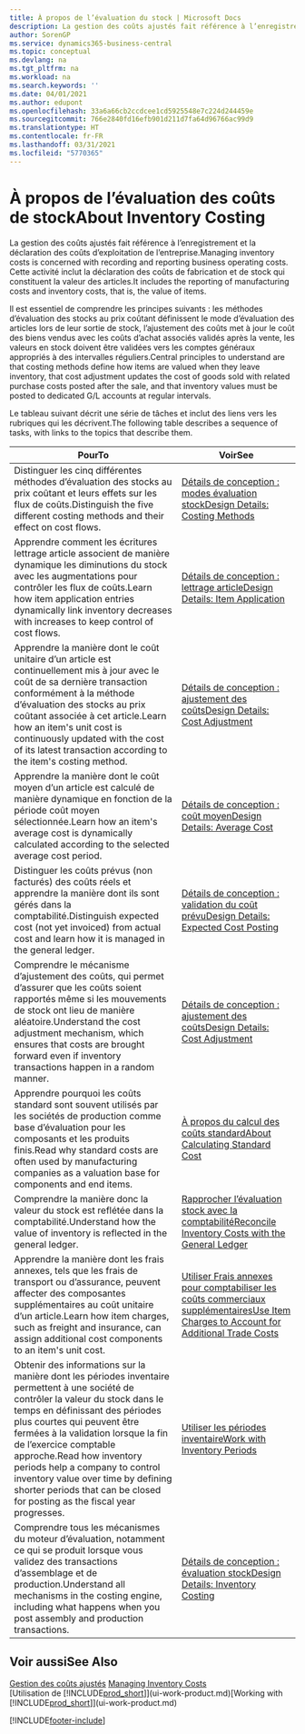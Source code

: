 ```yaml
---
title: À propos de l’évaluation du stock | Microsoft Docs
description: La gestion des coûts ajustés fait référence à l’enregistrement et la déclaration des coûts d’exploitation de l’entreprise. Cette activité inclut la déclaration des coûts de fabrication et de stock qui constituent la valeur des articles.
author: SorenGP
ms.service: dynamics365-business-central
ms.topic: conceptual
ms.devlang: na
ms.tgt_pltfrm: na
ms.workload: na
ms.search.keywords: ''
ms.date: 04/01/2021
ms.author: edupont
ms.openlocfilehash: 33a6a66cb2ccdcee1cd5925548e7c224d244459e
ms.sourcegitcommit: 766e2840fd16efb901d211d7fa64d96766ac99d9
ms.translationtype: HT
ms.contentlocale: fr-FR
ms.lasthandoff: 03/31/2021
ms.locfileid: "5770365"
---
```

# <a name="about-inventory-costing"></a><span data-ttu-id="4ef13-104">À propos de l’évaluation des coûts de stock</span><span class="sxs-lookup"><span data-stu-id="4ef13-104">About Inventory Costing</span></span>
<span data-ttu-id="4ef13-105">La gestion des coûts ajustés fait référence à l’enregistrement et la déclaration des coûts d’exploitation de l’entreprise.</span><span class="sxs-lookup"><span data-stu-id="4ef13-105">Managing inventory costs is concerned with recording and reporting business operating costs.</span></span> <span data-ttu-id="4ef13-106">Cette activité inclut la déclaration des coûts de fabrication et de stock qui constituent la valeur des articles.</span><span class="sxs-lookup"><span data-stu-id="4ef13-106">It includes the reporting of manufacturing costs and inventory costs, that is, the value of items.</span></span>  

 <span data-ttu-id="4ef13-107">Il est essentiel de comprendre les principes suivants : les méthodes d’évaluation des stocks au prix coûtant définissent le mode d’évaluation des articles lors de leur sortie de stock, l’ajustement des coûts met à jour le coût des biens vendus avec les coûts d’achat associés validés après la vente, les valeurs en stock doivent être validées vers les comptes généraux appropriés à des intervalles réguliers.</span><span class="sxs-lookup"><span data-stu-id="4ef13-107">Central principles to understand are that costing methods define how items are valued when they leave inventory, that cost adjustment updates the cost of goods sold with related purchase costs posted after the sale, and that inventory values must be posted to dedicated G/L accounts at regular intervals.</span></span>  

 <span data-ttu-id="4ef13-108">Le tableau suivant décrit une série de tâches et inclut des liens vers les rubriques qui les décrivent.</span><span class="sxs-lookup"><span data-stu-id="4ef13-108">The following table describes a sequence of tasks, with links to the topics that describe them.</span></span>   

|<span data-ttu-id="4ef13-109">**Pour**</span><span class="sxs-lookup"><span data-stu-id="4ef13-109">**To**</span></span>|<span data-ttu-id="4ef13-110">**Voir**</span><span class="sxs-lookup"><span data-stu-id="4ef13-110">**See**</span></span>|  
|------------|-------------|  
|<span data-ttu-id="4ef13-111">Distinguer les cinq différentes méthodes d’évaluation des stocks au prix coûtant et leurs effets sur les flux de coûts.</span><span class="sxs-lookup"><span data-stu-id="4ef13-111">Distinguish the five different costing methods and their effect on cost flows.</span></span>|[<span data-ttu-id="4ef13-112">Détails de conception : modes évaluation stock</span><span class="sxs-lookup"><span data-stu-id="4ef13-112">Design Details: Costing Methods</span></span>](design-details-costing-methods.md)|  
|<span data-ttu-id="4ef13-113">Apprendre comment les écritures lettrage article associent de manière dynamique les diminutions du stock avec les augmentations pour contrôler les flux de coûts.</span><span class="sxs-lookup"><span data-stu-id="4ef13-113">Learn how item application entries dynamically link inventory decreases with increases to keep control of cost flows.</span></span>|[<span data-ttu-id="4ef13-114">Détails de conception : lettrage article</span><span class="sxs-lookup"><span data-stu-id="4ef13-114">Design Details: Item Application</span></span>](design-details-item-application.md)|  
|<span data-ttu-id="4ef13-115">Apprendre la manière dont le coût unitaire d’un article est continuellement mis à jour avec le coût de sa dernière transaction conformément à la méthode d’évaluation des stocks au prix coûtant associée à cet article.</span><span class="sxs-lookup"><span data-stu-id="4ef13-115">Learn how an item's unit cost is continuously updated with the cost of its latest transaction according to the item's costing method.</span></span>|[<span data-ttu-id="4ef13-116">Détails de conception : ajustement des coûts</span><span class="sxs-lookup"><span data-stu-id="4ef13-116">Design Details: Cost Adjustment</span></span>](design-details-cost-adjustment.md)|  
|<span data-ttu-id="4ef13-117">Apprendre la manière dont le coût moyen d’un article est calculé de manière dynamique en fonction de la période coût moyen sélectionnée.</span><span class="sxs-lookup"><span data-stu-id="4ef13-117">Learn how an item's average cost is dynamically calculated according to the selected average cost period.</span></span>|[<span data-ttu-id="4ef13-118">Détails de conception : coût moyen</span><span class="sxs-lookup"><span data-stu-id="4ef13-118">Design Details: Average Cost</span></span>](design-details-average-cost.md)|  
|<span data-ttu-id="4ef13-119">Distinguer les coûts prévus (non facturés) des coûts réels et apprendre la manière dont ils sont gérés dans la comptabilité.</span><span class="sxs-lookup"><span data-stu-id="4ef13-119">Distinguish expected cost (not yet invoiced) from actual cost and learn how it is managed in the general ledger.</span></span>|[<span data-ttu-id="4ef13-120">Détails de conception : validation du coût prévu</span><span class="sxs-lookup"><span data-stu-id="4ef13-120">Design Details: Expected Cost Posting</span></span>](design-details-expected-cost-posting.md)|  
|<span data-ttu-id="4ef13-121">Comprendre le mécanisme d’ajustement des coûts, qui permet d’assurer que les coûts soient rapportés même si les mouvements de stock ont lieu de manière aléatoire.</span><span class="sxs-lookup"><span data-stu-id="4ef13-121">Understand the cost adjustment mechanism, which ensures that costs are brought forward even if inventory transactions happen in a random manner.</span></span>|[<span data-ttu-id="4ef13-122">Détails de conception : ajustement des coûts</span><span class="sxs-lookup"><span data-stu-id="4ef13-122">Design Details: Cost Adjustment</span></span>](design-details-cost-adjustment.md)|  
|<span data-ttu-id="4ef13-123">Apprendre pourquoi les coûts standard sont souvent utilisés par les sociétés de production comme base d’évaluation pour les composants et les produits finis.</span><span class="sxs-lookup"><span data-stu-id="4ef13-123">Read why standard costs are often used by manufacturing companies as a valuation base for components and end items.</span></span>|[<span data-ttu-id="4ef13-124">À propos du calcul des coûts standard</span><span class="sxs-lookup"><span data-stu-id="4ef13-124">About Calculating Standard Cost</span></span>](finance-about-calculating-standard-cost.md)|  
|<span data-ttu-id="4ef13-125">Comprendre la manière donc la valeur du stock est reflétée dans la comptabilité.</span><span class="sxs-lookup"><span data-stu-id="4ef13-125">Understand how the value of inventory is reflected in the general ledger.</span></span>|[<span data-ttu-id="4ef13-126">Rapprocher l’évaluation stock avec la comptabilité</span><span class="sxs-lookup"><span data-stu-id="4ef13-126">Reconcile Inventory Costs with the General Ledger</span></span>](finance-how-to-post-inventory-costs-to-the-general-ledger.md)|  
|<span data-ttu-id="4ef13-127">Apprendre la manière dont les frais annexes, tels que les frais de transport ou d’assurance, peuvent affecter des composantes supplémentaires au coût unitaire d’un article.</span><span class="sxs-lookup"><span data-stu-id="4ef13-127">Learn how item charges, such as freight and insurance, can assign additional cost components to an item's unit cost.</span></span>|[<span data-ttu-id="4ef13-128">Utiliser Frais annexes pour comptabiliser les coûts commerciaux supplémentaires</span><span class="sxs-lookup"><span data-stu-id="4ef13-128">Use Item Charges to Account for Additional Trade Costs</span></span>](payables-how-assign-item-charges.md)|  
|<span data-ttu-id="4ef13-129">Obtenir des informations sur la manière dont les périodes inventaire permettent à une société de contrôler la valeur du stock dans le temps en définissant des périodes plus courtes qui peuvent être fermées à la validation lorsque la fin de l’exercice comptable approche.</span><span class="sxs-lookup"><span data-stu-id="4ef13-129">Read how inventory periods help a company to control inventory value over time by defining shorter periods that can be closed for posting as the fiscal year progresses.</span></span>|[<span data-ttu-id="4ef13-130">Utiliser les périodes inventaire</span><span class="sxs-lookup"><span data-stu-id="4ef13-130">Work with Inventory Periods</span></span>](finance-how-to-work-with-inventory-periods.md)|  
|<span data-ttu-id="4ef13-131">Comprendre tous les mécanismes du moteur d’évaluation, notamment ce qui se produit lorsque vous validez des transactions d’assemblage et de production.</span><span class="sxs-lookup"><span data-stu-id="4ef13-131">Understand all mechanisms in the costing engine, including what happens when you post assembly and production transactions.</span></span>|[<span data-ttu-id="4ef13-132">Détails de conception : évaluation stock</span><span class="sxs-lookup"><span data-stu-id="4ef13-132">Design Details: Inventory Costing</span></span>](design-details-inventory-costing.md)|  

## <a name="see-also"></a><span data-ttu-id="4ef13-133">Voir aussi</span><span class="sxs-lookup"><span data-stu-id="4ef13-133">See Also</span></span>
<span data-ttu-id="4ef13-134">[Gestion des coûts ajustés](finance-manage-inventory-costs.md)  </span><span class="sxs-lookup"><span data-stu-id="4ef13-134">[Managing Inventory Costs](finance-manage-inventory-costs.md)  </span></span>  
<span data-ttu-id="4ef13-135">[Utilisation de [!INCLUDE[prod_short](includes/prod_short.md)]](ui-work-product.md)</span><span class="sxs-lookup"><span data-stu-id="4ef13-135">[Working with [!INCLUDE[prod_short](includes/prod_short.md)]](ui-work-product.md)</span></span>


[!INCLUDE[footer-include](includes/footer-banner.md)]